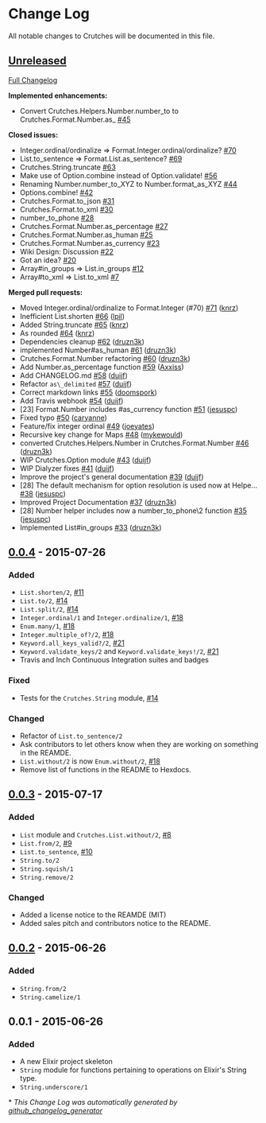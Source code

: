 # Change Log
All notable changes to Crutches will be documented in this file.

## [Unreleased](https://github.com/mykewould/crutches/tree/HEAD)

[Full Changelog](https://github.com/mykewould/crutches/compare/v0.0.4...HEAD)

**Implemented enhancements:**

- Convert Crutches.Helpers.Number.number\_to to Crutches.Format.Number.as\_ [\#45](https://github.com/mykewould/crutches/issues/45)

**Closed issues:**

- Integer.ordinal/ordinalize =\> Format.Integer.ordinal/ordinalize? [\#70](https://github.com/mykewould/crutches/issues/70)
- List.to\_sentence =\> Format.List.as\_sentence? [\#69](https://github.com/mykewould/crutches/issues/69)
- Crutches.String.truncate [\#63](https://github.com/mykewould/crutches/issues/63)
- Make use of Option.combine instead of Option.validate! [\#56](https://github.com/mykewould/crutches/issues/56)
- Renaming Number.number\_to\_XYZ to Number.format\_as\_XYZ [\#44](https://github.com/mykewould/crutches/issues/44)
- Options.combine! [\#42](https://github.com/mykewould/crutches/issues/42)
- Crutches.Format.to\_json [\#31](https://github.com/mykewould/crutches/issues/31)
- Crutches.Format.to\_xml [\#30](https://github.com/mykewould/crutches/issues/30)
- number\_to\_phone [\#28](https://github.com/mykewould/crutches/issues/28)
- Crutches.Format.Number.as\_percentage [\#27](https://github.com/mykewould/crutches/issues/27)
- Crutches.Format.Number.as\_human [\#25](https://github.com/mykewould/crutches/issues/25)
- Crutches.Format.Number.as\_currency [\#23](https://github.com/mykewould/crutches/issues/23)
- Wiki Design: Discussion [\#22](https://github.com/mykewould/crutches/issues/22)
- Got an idea? [\#20](https://github.com/mykewould/crutches/issues/20)
- Array\#in\_groups =\> List.in\_groups [\#12](https://github.com/mykewould/crutches/issues/12)
- Array\#to\_xml =\> List.to\_xml [\#7](https://github.com/mykewould/crutches/issues/7)

**Merged pull requests:**

- Moved Integer.ordinal/ordinalize to Format.Integer \(\#70\) [\#71](https://github.com/mykewould/crutches/pull/71) ([knrz](https://github.com/knrz))
- Inefficient List.shorten [\#66](https://github.com/mykewould/crutches/pull/66) ([lpil](https://github.com/lpil))
- Added String.truncate [\#65](https://github.com/mykewould/crutches/pull/65) ([knrz](https://github.com/knrz))
- As rounded [\#64](https://github.com/mykewould/crutches/pull/64) ([knrz](https://github.com/knrz))
- Dependencies cleanup [\#62](https://github.com/mykewould/crutches/pull/62) ([druzn3k](https://github.com/druzn3k))
- implemented Number\#as\_human [\#61](https://github.com/mykewould/crutches/pull/61) ([druzn3k](https://github.com/druzn3k))
- Crutches.Format.Number refactoring [\#60](https://github.com/mykewould/crutches/pull/60) ([druzn3k](https://github.com/druzn3k))
- Add Number.as\_percentage function [\#59](https://github.com/mykewould/crutches/pull/59) ([Axxiss](https://github.com/Axxiss))
- Add CHANGELOG.md [\#58](https://github.com/mykewould/crutches/pull/58) ([duijf](https://github.com/duijf))
- Refactor `as\_delimited` [\#57](https://github.com/mykewould/crutches/pull/57) ([duijf](https://github.com/duijf))
- Correct markdown links [\#55](https://github.com/mykewould/crutches/pull/55) ([doomspork](https://github.com/doomspork))
- Add Travis webhook [\#54](https://github.com/mykewould/crutches/pull/54) ([duijf](https://github.com/duijf))
- \[23\] Format.Number includes \#as\_currency function [\#51](https://github.com/mykewould/crutches/pull/51) ([jesuspc](https://github.com/jesuspc))
- Fixed typo [\#50](https://github.com/mykewould/crutches/pull/50) ([caryanne](https://github.com/caryanne))
- Feature/fix integer ordinal [\#49](https://github.com/mykewould/crutches/pull/49) ([joeyates](https://github.com/joeyates))
- Recursive key change for Maps [\#48](https://github.com/mykewould/crutches/pull/48) ([mykewould](https://github.com/mykewould))
- converted Crutches.Helpers.Number in Crutches.Format.Number [\#46](https://github.com/mykewould/crutches/pull/46) ([druzn3k](https://github.com/druzn3k))
- WIP Crutches.Option module [\#43](https://github.com/mykewould/crutches/pull/43) ([duijf](https://github.com/duijf))
- WIP Dialyzer fixes [\#41](https://github.com/mykewould/crutches/pull/41) ([duijf](https://github.com/duijf))
- Improve the project's general documentation [\#39](https://github.com/mykewould/crutches/pull/39) ([duijf](https://github.com/duijf))
- \[28\] The default mechanism for option resolution is used now at Helpe… [\#38](https://github.com/mykewould/crutches/pull/38) ([jesuspc](https://github.com/jesuspc))
- Improved Project Documentation [\#37](https://github.com/mykewould/crutches/pull/37) ([druzn3k](https://github.com/druzn3k))
- \[28\] Number helper includes now a number\_to\_phone\2 function [\#35](https://github.com/mykewould/crutches/pull/35) ([jesuspc](https://github.com/jesuspc))
- Implemented List\#in\_groups [\#33](https://github.com/mykewould/crutches/pull/33) ([druzn3k](https://github.com/druzn3k))


## [0.0.4] - 2015-07-26
### Added
- `List.shorten/2`, [#11](https://github.com/mykewould/crutches/pull/11)
- `List.to/2`, [#14](https://github.com/mykewould/crutches/pull/14)
- `List.split/2`, [#14](https://github.com/mykewould/crutches/pull/14)
- `Integer.ordinal/1` and `Integer.ordinalize/1`,
  [#18](https://github.com/mykewould/crutches/pull/18)
- `Enum.many/1`, [#18](https://github.com/mykewould/crutches/pull/18)
- `Integer.multiple_of?/2`, [#18](https://github.com/mykewould/crutches/pull/18)
- `Keyword.all_keys_valid?/2`, [#21](https://github.com/mykewould/crutches/pull/21)
- `Keyword.validate_keys/2` and `Keyword.validate_keys!/2`, [#21](https://github.com/mykewould/crutches/pull/21)
- Travis and Inch Continuous Integration suites and badges

### Fixed
- Tests for the `Crutches.String` module,
  [#14](https://github.com/mykewould/crutches/pull/14)

### Changed
- Refactor of `List.to_sentence/2`
- Ask contributors to let others know when they are working on something in the
  REAMDE.
- `List.without/2` is now `Enum.without/2`,
  [#18](https://github.com/mykewould/crutches/pull/18)
- Remove list of functions in the README to Hexdocs.

## [0.0.3] - 2015-07-17
### Added
- `List` module and `Crutches.List.without/2`,
  [#8](https://github.com/mykewould/crutches/pull/8)
- `List.from/2`, [#9](https://github.com/mykewould/crutches/pull/9)
- `List.to_sentence`, [#10](https://github.com/mykewould/crutches/pull/10)
- `String.to/2`
- `String.squish/1`
- `String.remove/2`

### Changed
- Added a license notice to the REAMDE (MIT)
- Added sales pitch and contributors notice to the README.

## [0.0.2] - 2015-06-26
### Added
- `String.from/2`
- `String.camelize/1`

## 0.0.1 - 2015-06-26
### Added
- A new Elixir project skeleton
- `String` module for functions pertaining to operations on Elixir's
  String type.
- `String.underscore/1`

[0.0.4]: https://github.com/mykewould/crutches/compare/v0.0.3...v0.0.4
[0.0.3]: https://github.com/mykewould/crutches/compare/v0.0.2...v0.0.3
[0.0.2]: https://github.com/mykewould/crutches/compare/v0.0.1...v0.0.2

\* *This Change Log was automatically generated by [github_changelog_generator](https://github.com/skywinder/Github-Changelog-Generator)*
